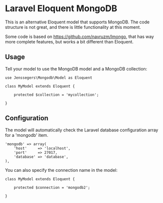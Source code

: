 Laravel Eloquent MongoDB
========================

This is an alternative Eloquent model that supports MongoDB. The code structure is not great, and there is little functionality at this moment.

Some code is based on https://github.com/navruzm/lmongo, that has way more complete features, but works a bit different than Eloquent.

Usage
-----

Tell your model to use the MongoDB model and a MongoDB collection:

    use Jenssegers\Mongodb\Model as Eloquent

    class MyModel extends Eloquent {

        protected $collection = 'mycollection';

    }

Configuration
-------------

The model will automatically check the Laravel database configuration array for a 'mongodb' item.

    'mongodb' => array(
        'host'     => 'localhost',
        'port'     => 27017,
        'database' => 'database',
    ),

You can also specify the connection name in the model:

    class MyModel extends Eloquent {

        protected $connection = 'mongodb2';

    }